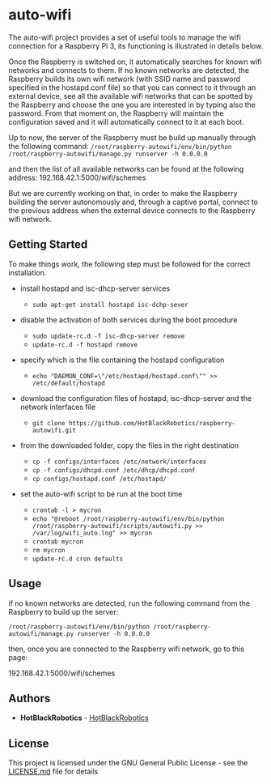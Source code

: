 # auto-wifi
The auto-wifi project provides a set of useful tools to manage the wifi connection for a Raspberry Pi 3, its functioning is illustrated in details below.

Once the Raspberry is switched on, it automatically searches for known wifi networks and connects to them. If no known networks are detected, the Raspberry builds its own wifi network (with SSID name and password specified in the hostapd.conf file) so that you can connect to it through an external device, see all the available wifi networks that can be spotted by the Raspberry and choose the one you are interested in by typing also the password. From that moment on, the Raspberry will maintain the configuration saved and it will automatically connect to it at each boot.

Up to now, the server of the Raspberry must be build up manually through the following command:
```/root/raspberry-autowifi/env/bin/python /root/raspberry-autowifi/manage.py runserver -h 0.0.0.0```

and then the list of all available networks can be found at the following address:
192.168.42.1:5000/wifi/schemes

But we are currently working on that, in order to make the Raspberry building the server autonomously and, through a captive portal, connect to the previous address when the external device connects to the Raspberry wifi network.

## Getting Started

To make things work, the following step must be followed for the correct installation.

- install hostapd and isc-dhcp-server services
	- ```sudo apt-get install hostapd isc-dchp-sever```

- disable the activation of both services during the boot procedure
	- ```sudo update-rc.d -f isc-dhcp-server remove```
	- ```update-rc.d -f hostapd remove```

- specify which is the file containing the hostapd configuration
	- ```echo "DAEMON_CONF=\"/etc/hostapd/hostapd.conf\"" >> /etc/default/hostapd```

- download the configuration files of hostapd, isc-dhcp-server and the network interfaces file
	- ```git clone https://github.com/HotBlackRobotics/raspberry-autowifi.git```

- from the downloaded folder, copy the files in the right destination
	- ```cp -f configs/interfaces /etc/network/interfaces```
	- ```cp -f configs/dhcpd.conf /etc/dhcp/dhcpd.conf```
	- ```cp configs/hostapd.conf /etc/hostapd/```

- set the auto-wifi script to be run at the boot time
	- ```crontab -l > mycron```
	- ```echo "@reboot /root/raspberry-autowifi/env/bin/python /root/raspberry-autowifi/scripts/autowifi.py >> /var/log/wifi_auto.log" >> mycron```
	- ```crontab mycron```
	- ```rm mycron```
	- ```update-rc.d cron defaults```

## Usage

if no known networks are detected, run the following command from the Raspberry to build up the server:

```/root/raspberry-autowifi/env/bin/python /root/raspberry-autowifi/manage.py runserver -h 0.0.0.0```

then, once you are connected to the Raspberry wifi network, go to this page:

192.168.42.1:5000/wifi/schemes

## Authors

* **HotBlackRobotics** - [HotBlackRobotics](https://github.com/HotBlackRobotics)

## License

This project is licensed under the GNU General Public License - see the [LICENSE.md](LICENSE.md) file for details
